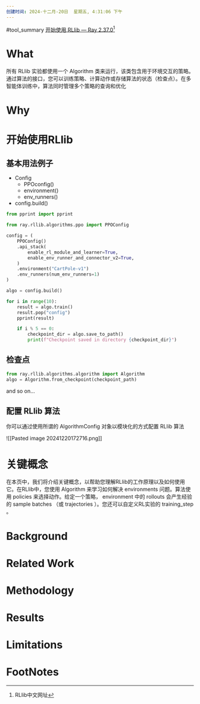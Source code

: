 ```yaml
---
创建时间: 2024-十二月-20日  星期五, 4:31:06 下午
---
```

#tool_summary 
[开始使用 RLlib — Ray 2.37.0](https://www.aidoczh.com/ray/rllib/rllib-training.html)[^1]
# What
所有 RLlib 实验都使用一个 Algorithm 类来运行，该类包含用于环境交互的策略。通过算法的接口，您可以训练策略、计算动作或存储算法的状态（检查点）。在多智能体训练中，算法同时管理多个策略的查询和优化


# Why



# 开始使用RLlib
## 基本用法例子
 - Config
	 - PPOconfig()
	 - environment()
	 - env_runners()
 - config.build()
```python
from pprint import pprint

from ray.rllib.algorithms.ppo import PPOConfig

config = (
    PPOConfig()
    .api_stack(
        enable_rl_module_and_learner=True,
        enable_env_runner_and_connector_v2=True,
    )
    .environment("CartPole-v1")
    .env_runners(num_env_runners=1)
)

algo = config.build()

for i in range(10):
    result = algo.train()
    result.pop("config")
    pprint(result)

    if i % 5 == 0:
        checkpoint_dir = algo.save_to_path()
        print(f"Checkpoint saved in directory {checkpoint_dir}")
```

## 检查点
```python
from ray.rllib.algorithms.algorithm import Algorithm
algo = Algorithm.from_checkpoint(checkpoint_path)
```

and so on...

## 配置 RLlib 算法
你可以通过使用所谓的 AlgorithmConfig 对象以模块化的方式配置 RLlib 算法

![[Pasted image 20241220172716.png]]










# 关键概念
在本页中，我们将介绍关键概念，以帮助您理解RLlib的工作原理以及如何使用它。在RLlib中，您使用 Algorithm 来学习如何解决 environments 问题。算法使用 policies 来选择动作。给定一个策略， environment 中的 rollouts 会产生经验的 sample batches （或 trajectories ）。您还可以自定义RL实验的 training_step 。


# Background



# Related Work




# Methodology




# Results



# Limitations


# FootNotes

[^1]: RLlib中文网址